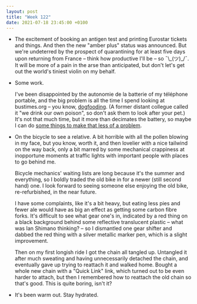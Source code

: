 ```yaml
---
layout: post
title: "Week 122"
date: 2021-07-18 23:45:00 +0100
---
```


- The excitement of booking an antigen test and printing Eurostar tickets and things.
  And then the new "amber plus" status was announced.
  But we're undeterred by the prospect of quarantining for at least five days upon returning from France – think how productive I'll be – so ¯\\\_(ツ)\_/¯.
  It will be more of a pain in the arse than anticipated, but don't let's get out the world's tiniest violin on my behalf.

- Some work. 

  I've been disappointed by the autonomie de la batterie of my téléphone portable,
  and the big problem is all the time I spend looking at bustimes.org – you know, [dogfooding](https://en.wikipedia.org/wiki/Eating_your_own_dog_food).
  (A former distant collegue called it "we drink our own poison", so don't ask them to look after your pet.)
  It's not that much time, but it more than decimates the battery, so maybe I can do [some things to make that less of a problem](https://webkit.org/blog/8970/how-web-content-can-affect-power-usage/).

- On the bicycle to see a relative.
  A bit horrible with all the pollen blowing in my face,
  but you know, worth it,
  and then lovelier with a nice tailwind on the way back,
  only a bit marred by some mechanical crappiness at inopportune moments at traffic lights with important people with places to go behind me. 

  Bicycle mechanics' waiting lists are long because it's the summer and everything,
  so I boldly traded the old bike in for a newer (still second hand) one.
  I look forward to seeing someone else enjoying the old bike, re-refurbished, in the near future.

  I have some complaints, like it's a bit heavy, but eating less pies and fewer
  ale would have as big an effect as getting some carbon fibre forks.
  It's difficult to see what gear one's in,
  indicated by a red thing on a black background behind some reflective translucent plastic
  – what was Ian Shimano thinking?
  – so I dismantled one gear shifter and dabbed the red thing with a silver metallic marker pen, which is a slight improvement.

  Then on my first longish ride I got the chain all tangled up.
  Untangled it after much sweating and having unnecessarily detached the chain,
  and eventually gave up trying to reattach it and walked home.
  Bought a whole new chain with a "Quick Link" link, which turned out to be even harder to attach,
  but then I remembered how to reattach the old chain so that's good. This is quite boring, isn't it?

- It's been warm out. Stay hydrated.
